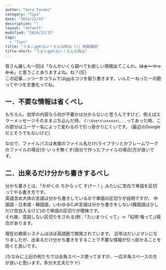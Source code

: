 ```yaml
---
author: "Sora Tonami"
category: "Tips"
date: "2024/12/15"
description: ""
layout: "default"
modified: "2024/12/15"
tags:
  - "Tips"
title: "うまくggれない！そんな時は \\| 制御講習"
title-short: "うまくggれない！そんな時は"
---
```


皆さん誰しも一回は「なんかいくら調べても欲しい情報出てこんわ。~~はぁ〜つっかえ~~」と思うことありますよね。ね？(圧)  
この記事...っつーかコラムではggるコツを殴り書きます。いんたーねったーの勘ってやつを文書化ってね。

## 一．不要な情報は省くべし

もちろん、初学の内容なら何が不要かは分からないと思うんですけど、例えばエラーメッセージそのままぶち込んだ時、
`C:\Users\xxxxxx\...`ってあった時、この部分はユーザー名によって変わるので引っ掛かりにくいです。
(最近のGoogleだとそうでもないけど)

なので、ファイルパスは末尾のファイル名だけ(ライブラリとかフレームワークのファイルの場合)か
いっそ無くす(自分で作ったファイルの場合)方が良いです。

## 二．出来るだけ分かち書きするべし

分かち書きとは、「かがくの ちからって すげー！」みたいに空白で単語を区切ってやる書き方です。  
英語含め大体の言語は分かち書きしているので単語の区切りが自明ですが、
中国語・日本語・韓国語、いわゆるCJK言語は分かち書きをしない(韓国語は少しだけ空白入るけど)ので単語の区切りが曖昧です。  
それ故、意図しない区切りをされる(例：「たいまつくって」→「松明 喰って」)場合があります。

現在の検索システムはほぼ英語圏で開発されています。
近年はだいぶマシになりましたが、出来るだけ分かち書きをすることで不要な情報が引っ掛かることを防ぐと良いです。

(ちなみに上記の例たちでは全角スペース使ってますが、一応半角スペースの方が良いと思います。多分大丈夫だケド)
